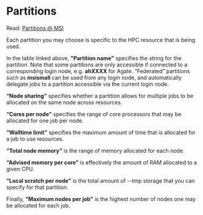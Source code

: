 # Partitions

Read:  [Partitions @ MSI](https://www.msi.umn.edu/partitions)


Each partition you may choose is specific to the HPC resource that is being used. 


In the table linked above, **"Partition name"** specifies the string for the partition. Note that some partitions are only accessible if connected to a corresponding login node, e.g. **ahXXXX** for Agate. “Federated” partitions such as **msismall** can be used from any login node, and automatically delegate jobs to a partition accessible via the current login node. 


**“Node sharing”** specifies whether a partition allows for multiple jobs to be allocated on the same node across resources.


**“Cores per node”** specifies the range of core processors that may be allocated for one job per node. 


**“Walltime limit”** specifies the maximum amount of time that is allocated for a job to use resources. 


**“Total node memory”** is the range of memory allocated for each node. 


**“Advised memory per core”** is effectively the amount of RAM allocated to a given CPU. 


**“Local scratch per node”** is the total amount of --tmp storage that you can specify for that partition. 


Finally, **“Maximum nodes per job”** is the highest number of nodes one may be allocated for each job.
